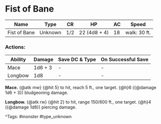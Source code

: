 # Fist of Bane

| Name | Type | CR | HP | AC | Speed |
|------|------|----|----|----|-------|
| Fist of Bane | Unknown | 1/2 | 22 (4d8 + 4) | 18 | walk: 30 ft. |

### Actions:

| Ability | Damage | Save DC & Type | On Successful Save |
|---------|--------|----------------|--------------------|
| Mace | 1d6 + 3 | - | - |
| Longbow | 1d8 | - | - |


**Mace.** {@atk mw} {@hit 5} to hit, reach 5 ft., one target. {@h}6 ({@damage 1d6 + 3}) bludgeoning damage.

**Longbow.** {@atk rw} {@hit 2} to hit, range 150/600 ft., one target. {@h}4 ({@damage 1d8}) piercing damage.

^Tags: #monster #type_unknown